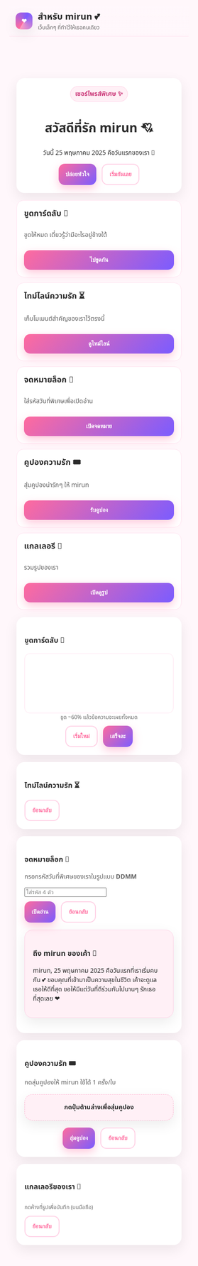 <!DOCTYPE html>  
<html lang="th">  
<head>  
<meta charset="utf-8" />  
<meta name="viewport" content="width=device-width,initial-scale=1,maximum-scale=1" />  
<title>สำหรับ mirun 💖</title>  
<meta name="theme-color" content="#ff6b9e">  
<link href="https://fonts.googleapis.com/css2?family=Noto+Sans+Thai:wght@300;400;600;800&display=swap" rel="stylesheet">  
<style>  
  :root{  
    --bg:#fff7fb; --card:#ffffff; --ink:#2b2b2b;  
    --pink:#ff6b9e; --pink2:#ff9dc0; --vio:#7b5cff;  
    --shadow:0 10px 30px rgba(0,0,0,.08); --radius:18px;  
  }  
  *{box-sizing:border-box}  
  html,body{margin:0;background:var(--bg);color:var(--ink);font-family:"Noto Sans Thai",system-ui,sans-serif}  
  .wrap{max-width:880px;margin:0 auto;padding:22px 16px 120px}  
  header{position:sticky;top:0;z-index:9;backdrop-filter:saturate(1.2) blur(8px);  
    background:linear-gradient(180deg,rgba(255,247,251,.85),rgba(255,247,251,.65));border-bottom:1px solid #ffe3f0}  
  .bar{display:flex;align-items:center;gap:12px;padding:10px 14px}  
  .logo{width:38px;height:38px;border-radius:12px;background:conic-gradient(from 210deg,var(--pink),var(--vio),var(--pink2));  
    box-shadow:var(--shadow);display:grid;place-items:center;color:white;font-weight:800}  
  h1{font-size:20px;margin:0}  
  .card{background:var(--card);border-radius:var(--radius);box-shadow:var(--shadow);padding:18px;margin:16px 0}  
  .cta{display:flex;flex-wrap:wrap;gap:12px}  
  button,.btn{appearance:none;border:none;cursor:pointer;background:linear-gradient(135deg,var(--pink),var(--vio));  
    color:white;border-radius:14px;padding:14px 16px;font-weight:700;box-shadow:0 8px 20px rgba(255,107,158,.35);transition:.2s transform,.2s filter}  
  button:active{transform:translateY(1px);filter:brightness(.95)}  
  .ghost{background:#fff;color:var(--pink);border:2px solid #ffd2e6;box-shadow:none}  
  .grid{display:grid;grid-template-columns:repeat(auto-fill,minmax(240px,1fr));gap:12px}  
  .tile{background:var(--card);border-radius:16px;padding:16px;border:1px solid #ffe3f0;display:flex;flex-direction:column;gap:10px;min-height:140px}  
  .tile h3{margin:0;font-size:18px}  
  .muted{opacity:.75}  
  .kiss{font-size:28px}  
  .center{text-align:center}  
  .tiny{font-size:12px;opacity:.7}  
  .pill{display:inline-block;background:#fff0f6;border:1px solid #ffd2e6;color:#cc3c7b;border-radius:999px;padding:6px 10px;font-weight:700}  
  /* Scratch card */  
  #scratch{touch-action:none;border-radius:12px;border:1px solid #ffe3f0;display:block;width:100%}  
  /* Timeline */  
  .timeline{position:relative;padding-left:12px}  
  .timeline::before{content:"";position:absolute;left:7px;top:0;bottom:0;width:2px;background:#ffd2e6}  
  .tl{position:relative;margin-left:14px;margin-bottom:14px;background:#fff;border:1px solid #ffe3f0;border-radius:12px;padding:12px}  
  .tl::before{content:"";position:absolute;left:-16px;top:12px;width:10px;height:10px;border-radius:50%;background:var(--pink)}  
  /* Gallery */  
  .gallery{display:grid;grid-template-columns:repeat(3,1fr);gap:6px}  
  .gallery img{width:100%;height:110px;object-fit:cover;border-radius:10px;border:1px solid #ffe3f0}  
  /* Hearts */  
  .heart{position:fixed;pointer-events:none;left:50%;font-size:22px;animation:float 3s ease-out forwards}  
  @keyframes float{0%{transform:translate(-50%,0) scale(1);opacity:1}100%{transform:translate(-50%,-160px) scale(1.8);opacity:0}}  
</style>  
</head>  
<body>  
<header>  
  <div class="bar">  
    <div class="logo">❤</div>  
    <div>  
      <h1>สำหรับ mirun 💕</h1>  
      <div class="tiny">เว็บเล็กๆ ที่ทำไว้ให้เธอคนเดียว</div>  
    </div>  
  </div>  
</header>  
  
<div class="wrap">  
  <!-- Hero -->  
  <section class="card center">  
    <div class="pill">เซอร์ไพรส์พิเศษ ✨</div>  
    <h2 class="kiss">สวัสดีที่รัก mirun 💘</h2>  
    <p class="type" id="type">วันนี้ 25 พฤษภาคม 2025 คือวันแรกของเรา 💞</p>  
    <div class="cta" style="justify-content:center;margin-top:10px">  
      <button onclick="burstHearts()">ปล่อยหัวใจ</button>  
      <button class="ghost" onclick="scrollToEl('#menu')">เริ่มกันเลย</button>  
    </div>  
  </section>  
  
  <!-- Quick menu -->  
  <section id="menu" class="grid">  
    <div class="tile">  
      <h3>ขูดการ์ดลับ 💌</h3>  
      <p class="muted">ขูดให้หมด เดี๋ยวรู้ว่ามีอะไรอยู่ข้างใต้</p>  
      <button onclick="openCard('scratchCard')">ไปขูดกัน</button>  
    </div>  
    <div class="tile">  
      <h3>ไทม์ไลน์ความรัก ⏳</h3>  
      <p class="muted">เก็บโมเมนต์สำคัญของเราไว้ตรงนี้</p>  
      <button onclick="openCard('timeline')">ดูไทม์ไลน์</button>  
    </div>  
    <div class="tile">  
      <h3>จดหมายล็อก 🔐</h3>  
      <p class="muted">ใส่รหัสวันที่พิเศษเพื่อเปิดอ่าน</p>  
      <button onclick="openCard('lockedLetter')">เปิดจดหมาย</button>  
    </div>  
    <div class="tile">  
      <h3>คูปองความรัก 🎟️</h3>  
      <p class="muted">สุ่มคูปองน่ารักๆ ให้ mirun</p>  
      <button onclick="openCard('coupons')">รับคูปอง</button>  
    </div>  
    <div class="tile">  
      <h3>แกลเลอรี 💞</h3>  
      <p class="muted">รวมรูปของเรา</p>  
      <button onclick="openCard('gallery')">เปิดดูรูป</button>  
    </div>  
  </section>  
  
  <!-- Scratch Card -->  
  <section id="scratchCard" class="card hidden">  
    <h3>ขูดการ์ดลับ 💌</h3>  
    <canvas id="scratch" width="800" height="320"></canvas>  
    <div class="center muted tiny">ขูด ~60% แล้วข้อความจะเผยทั้งหมด</div>  
    <div class="cta" style="justify-content:center;margin-top:10px">  
      <button onclick="resetScratch()" class="ghost">เริ่มใหม่</button>  
      <button onclick="back()">เสร็จละ</button>  
    </div>  
  </section>  
  
  <!-- Timeline -->  
  <section id="timeline" class="card hidden">  
    <h3>ไทม์ไลน์ความรัก ⏳</h3>  
    <div class="timeline" id="tl"></div>  
    <div class="cta" style="margin-top:10px">  
      <button class="ghost" onclick="back()">ย้อนกลับ</button>  
    </div>  
  </section>  
  
  <!-- Locked Letter -->  
  <section id="lockedLetter" class="card hidden">  
    <h3>จดหมายล็อก 🔐</h3>  
    <p class="muted">กรอกรหัสวันที่พิเศษของเราในรูปแบบ <b>DDMM</b></p>  
    <input id="pin" class="input" placeholder="ใส่รหัส 4 ตัว" maxlength="4" inputmode="numeric">  
    <div class="cta" style="margin-top:10px">  
      <button onclick="openLetter()">เปิดอ่าน</button>  
      <button class="ghost" onclick="back()">ย้อนกลับ</button>  
    </div>  
    <div id="letter" class="card hidden" style="background:#fff0f6;border:1px solid #ffd2e6">  
      <h3>ถึง mirun ของเค้า 💖</h3>  
      <p id="letterBody">  
        mirun, 25 พฤษภาคม 2025 คือวันแรกที่เราเริ่มคบกัน 💕    
        ขอบคุณที่เข้ามาเป็นความสุขในชีวิต เค้าจะดูแลเธอให้ดีที่สุด    
        ขอให้มีแต่วันที่ดีร่วมกันไปนานๆ รักเธอที่สุดเลย ❤  
      </p>  
    </div>  
  </section>  
  
  <!-- Love Coupons -->  
  <section id="coupons" class="card hidden">  
    <h3>คูปองความรัก 🎟️</h3>  
    <p class="muted">กดสุ่มคูปองให้ mirun ใช้ได้ 1 ครั้ง/ใบ</p>  
    <div id="couponBox" class="card" style="background:#fff0f6;border:1px dashed #ffb8d4;text-align:center;font-weight:800">  
      กดปุ่มด้านล่างเพื่อสุ่มคูปอง  
    </div>  
    <div class="cta" style="justify-content:center;margin-top:10px">  
      <button onclick="drawCoupon()">สุ่มคูปอง</button>  
      <button class="ghost" onclick="back()">ย้อนกลับ</button>  
    </div>  
  </section>  
  
  <!-- Gallery -->  
  <section id="gallery" class="card hidden">  
    <h3>แกลเลอรีของเรา 💞</h3>  
    <div class="gallery" id="gal"></div>  
    <div class="tiny muted" style="margin-top:8px">กดค้างที่รูปเพื่อบันทึก (บนมือถือ)</div>  
    <div class="cta" style="margin-top:10px">  
      <button class="ghost" onclick="back()">ย้อนกลับ</button>  
    </div>  
  </section>  
</div>  
  
<script>  
/* ===== Config ===== */  
const partnerName = "mirun";   
const secretPIN   = "2505";    
const revealText  = `mirun, 25 พฤษภาคม 2025 คือวันแรกที่เราเริ่มคบกัน 💕   
ขอบคุณที่เข้ามาเป็นความสุขในชีวิตเค้า   
จากนี้ไปเราจะมีแต่วันที่ดีด้วยกันนะ รักเธอที่สุดเลย ❤`;  
  
const timelineData = [  
  { date: "25 พ.ค. 2025", text: "วันที่เราเริ่มคบกัน 💘" },  
  { date: "25 มิ.ย. 2025", text: "ครบ 1 เดือนแรกของเรา" },  
  { date: "25 พ.ย. 2025", text: "ครบรอบครึ่งปี" },  
  { date: "25 พ.ค. 2026", text: "ครบรอบ 1 ปีเต็ม 🎉" }  
];  
  
const galleryImages = [  
  "D27936FA-7495-4D73-A445-D87020618C28.jpeg", // รูปคู่ที่คุณส่งมา  
  makePlaceholder("2"),  
  makePlaceholder("3")  
];  
  
const coupons = [  
  "กอดฟรีไม่จำกัดครั้ง 💞",  
  "mirun เลือกเมนู เราเลี้ยง 🍽️",  
  "นวดไหล่+หัว 20 นาที",  
  "ไปดูหนังที่ mirun เลือก ไม่เถียง",  
  "พาไปกินของอร่อยที่ mirun อยากกิน",  
  "ถ่ายรูปคู่เพิ่มอีกเยอะๆ วันนี้เลย 📸"  
];  
/* ===== Functions ===== */  
// Hearts  
function burstHearts(){  
  const emojis = ["💗","💖","💘","💝","💞","💕"];  
  for(let i=0;i<18;i++){  
    const h = document.createElement('div');  
    h.className='heart'; h.style.left = (15+Math.random()*70)+'%';  
    h.style.top = (60+Math.random()*10)+'%'; h.textContent = emojis[Math.floor(Math.random()*emojis.length)];  
    h.style.animationDuration = (2.2+Math.random()*1.2)+'s';  
    document.body.appendChild(h); setTimeout(()=>h.remove(), 3200);  
  }  
}  
// Router  
function openCard(id){  
  document.querySelectorAll('.wrap > section.card').forEach(s => {  
    if(s.id && s.id !== 'menu') s.classList.add('hidden');  
  });  
  document.getElementById(id).classList.remove('hidden');  
  scrollToEl('#'+id);  
}  
function back(){  
  document.querySelectorAll('.wrap > section.card').forEach(s => {  
    if(s.id && s.id !== 'menu' && s.id !== 'scratchCard') s.classList.add('hidden');  
  });  
  scrollToEl('#menu');  
}  
function scrollToEl(sel){ document.querySelector(sel).scrollIntoView({behavior:'smooth',block:'start'}); }  
// Timeline  
function buildTimeline(){  
  const tl = document.getElementById('tl'); tl.innerHTML="";  
  timelineData.forEach(i=>{  
    const n = document.createElement('div'); n.className='tl';  
    n.innerHTML = `<div class="tiny" style="margin-bottom:4px">${i.date}</div>${i.text}`;  
    tl.appendChild(n);  
  });  
}  
// Locked letter  
function openLetter(){  
  const pin = (document.getElementById('pin').value||'').trim();  
  if(pin === secretPIN){  
    document.getElementById('letter').classList.remove('hidden'); burstHearts();  
  }else{  
    alert('รหัสไม่ถูกน้าา ลองใหม่อีกที');  
  }  
}  
// Coupons  
function drawCoupon(){  
  const box = document.getElementById('couponBox');  
  const pick = coupons[Math.floor(Math.random()*coupons.length)];  
  box.textContent = pick + ' — สำหรับ ' + partnerName;  
}  
// Gallery  
function buildGallery(){  
  const g = document.getElementById('gal'); g.innerHTML="";  
  galleryImages.forEach(src=>{  
    const img = document.createElement('img'); img.src = src; img.alt='our-photo';  
    g.appendChild(img);  
  });  
}  
function makePlaceholder(id){  
  const svg = encodeURIComponent(`<svg xmlns='http://www.w3.org/2000/svg' width='400' height='300'>  
  <defs><linearGradient id='g' x1='0' x2='1' y1='0' y2='1'><stop offset='0' stop-color='#ffe3f0'/><stop offset='1' stop-color='#e8e3ff'/></linearGradient></defs>  
  <rect width='100%' height='100%' fill='url(#g)'/>  
  <text x='50%' y='50%' dominant-baseline='middle' text-anchor='middle' font-family='Noto Sans Thai' font-size='28' fill='#cc3c7b'>รูปที่ ${id}</text>  
  </svg>`);  
  return `data:image/svg+xml;charset=utf-8,${svg}`;  
}  
// Scratch card setup  
let scratch, sctx, coverImg, revealed=false;  
window.onload=()=>{buildTimeline();buildGallery();setupScratch();}  
function setupScratch(){  
  scratch = document.getElementById('scratch'); sctx = scratch.getContext('2d');  
  const bg = sctx.createLinearGradient(0,0,800,0); bg.addColorStop(0,'#fff0f6'); bg.addColorStop(1,'#f0e9ff');  
  sctx.fillStyle = bg; sctx.fillRect(0,0,scratch.width,scratch.height);  
  sctx.fillStyle = '#cc3c7b'; sctx.font = 'bold 30px "Noto Sans Thai", sans-serif';  
  wrapText(sctx, revealText, 32, 80, 740, 42);  
  coverImg = document.createElement('canvas'); coverImg.width=800; coverImg.height=320;  
  const cctx = coverImg.getContext('2d');  
  cctx.fillStyle = '#ffd2e6'; cctx.fillRect(0,0,800,320);  
  cctx.fillStyle = '#cc3c7b'; cctx.font = 'bold 26px "Noto Sans Thai", sans-serif';  
  cctx.fillText('ขูดตรงนี้สิ 💝', 300, 165);  
  sctx.globalCompositeOperation='destination-over'; sctx.drawImage(coverImg,0,0);  
  sctx.globalCompositeOperation='destination-out';  
  bindScratch();  
}  
function bindScratch(){  
  const pos = e => {  
    const r = scratch.getBoundingClientRect();  
    const x = (e.touches?e.t  
